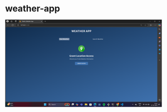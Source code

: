 # weather-app
![image alt](https://github.com/Prabh7170/weather-app/blob/a2a16282b40cb45662ff1c57dd4258265b7d1532/Screenshot%20(83).png)
